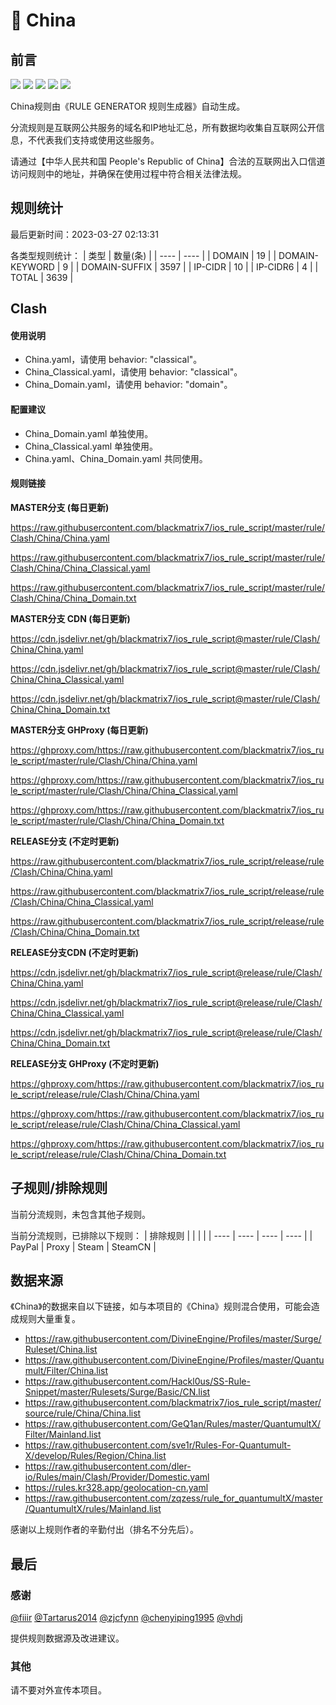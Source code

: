 # 🧸 China

## 前言

![](https://shields.io/badge/-移除重复规则-ff69b4) ![](https://shields.io/badge/-DOMAIN与DOMAIN--SUFFIX合并-green) ![](https://shields.io/badge/-DOMAIN--SUFFIX间合并-critical) ![](https://shields.io/badge/-DOMAIN--SUFFIX与DOMAIN--KEYWORD合并-blue) ![](https://shields.io/badge/-IP--CIDR(6)合并-blueviolet) 

China规则由《RULE GENERATOR 规则生成器》自动生成。

分流规则是互联网公共服务的域名和IP地址汇总，所有数据均收集自互联网公开信息，不代表我们支持或使用这些服务。

请通过【中华人民共和国 People's Republic of China】合法的互联网出入口信道访问规则中的地址，并确保在使用过程中符合相关法律法规。

## 规则统计

最后更新时间：2023-03-27 02:13:31

各类型规则统计：
| 类型 | 数量(条)  | 
| ---- | ----  |
| DOMAIN | 19  | 
| DOMAIN-KEYWORD | 9  | 
| DOMAIN-SUFFIX | 3597  | 
| IP-CIDR | 10  | 
| IP-CIDR6 | 4  | 
| TOTAL | 3639  | 


## Clash 

#### 使用说明
- China.yaml，请使用 behavior: "classical"。
- China_Classical.yaml，请使用 behavior: "classical"。
- China_Domain.yaml，请使用 behavior: "domain"。

#### 配置建议
- China_Domain.yaml 单独使用。
- China_Classical.yaml 单独使用。
- China.yaml、China_Domain.yaml 共同使用。

#### 规则链接
**MASTER分支 (每日更新)**

https://raw.githubusercontent.com/blackmatrix7/ios_rule_script/master/rule/Clash/China/China.yaml

https://raw.githubusercontent.com/blackmatrix7/ios_rule_script/master/rule/Clash/China/China_Classical.yaml

https://raw.githubusercontent.com/blackmatrix7/ios_rule_script/master/rule/Clash/China/China_Domain.txt

**MASTER分支 CDN (每日更新)**

https://cdn.jsdelivr.net/gh/blackmatrix7/ios_rule_script@master/rule/Clash/China/China.yaml

https://cdn.jsdelivr.net/gh/blackmatrix7/ios_rule_script@master/rule/Clash/China/China_Classical.yaml

https://cdn.jsdelivr.net/gh/blackmatrix7/ios_rule_script@master/rule/Clash/China/China_Domain.txt

**MASTER分支 GHProxy (每日更新)**

https://ghproxy.com/https://raw.githubusercontent.com/blackmatrix7/ios_rule_script/master/rule/Clash/China/China.yaml

https://ghproxy.com/https://raw.githubusercontent.com/blackmatrix7/ios_rule_script/master/rule/Clash/China/China_Classical.yaml

https://ghproxy.com/https://raw.githubusercontent.com/blackmatrix7/ios_rule_script/master/rule/Clash/China/China_Domain.txt

**RELEASE分支 (不定时更新)**

https://raw.githubusercontent.com/blackmatrix7/ios_rule_script/release/rule/Clash/China/China.yaml

https://raw.githubusercontent.com/blackmatrix7/ios_rule_script/release/rule/Clash/China/China_Classical.yaml

https://raw.githubusercontent.com/blackmatrix7/ios_rule_script/release/rule/Clash/China/China_Domain.txt

**RELEASE分支CDN (不定时更新)**

https://cdn.jsdelivr.net/gh/blackmatrix7/ios_rule_script@release/rule/Clash/China/China.yaml

https://cdn.jsdelivr.net/gh/blackmatrix7/ios_rule_script@release/rule/Clash/China/China_Classical.yaml

https://cdn.jsdelivr.net/gh/blackmatrix7/ios_rule_script@release/rule/Clash/China/China_Domain.txt

**RELEASE分支 GHProxy (不定时更新)**

https://ghproxy.com/https://raw.githubusercontent.com/blackmatrix7/ios_rule_script/release/rule/Clash/China/China.yaml

https://ghproxy.com/https://raw.githubusercontent.com/blackmatrix7/ios_rule_script/release/rule/Clash/China/China_Classical.yaml

https://ghproxy.com/https://raw.githubusercontent.com/blackmatrix7/ios_rule_script/release/rule/Clash/China/China_Domain.txt

## 子规则/排除规则


当前分流规则，未包含其他子规则。

当前分流规则，已排除以下规则：
| 排除规则  |  |  |  | 
| ---- | ---- | ---- | ----  |
| PayPal | Proxy | Steam | SteamCN  | 

## 数据来源

《China》的数据来自以下链接，如与本项目的《China》规则混合使用，可能会造成规则大量重复。

- https://raw.githubusercontent.com/DivineEngine/Profiles/master/Surge/Ruleset/China.list
- https://raw.githubusercontent.com/DivineEngine/Profiles/master/Quantumult/Filter/China.list
- https://raw.githubusercontent.com/Hackl0us/SS-Rule-Snippet/master/Rulesets/Surge/Basic/CN.list
- https://raw.githubusercontent.com/blackmatrix7/ios_rule_script/master/source/rule/China/China.list
- https://raw.githubusercontent.com/GeQ1an/Rules/master/QuantumultX/Filter/Mainland.list
- https://raw.githubusercontent.com/sve1r/Rules-For-Quantumult-X/develop/Rules/Region/China.list
- https://raw.githubusercontent.com/dler-io/Rules/main/Clash/Provider/Domestic.yaml
- https://rules.kr328.app/geolocation-cn.yaml
- https://raw.githubusercontent.com/zqzess/rule_for_quantumultX/master/QuantumultX/rules/Mainland.list


感谢以上规则作者的辛勤付出（排名不分先后）。

## 最后

### 感谢

[@fiiir](https://github.com/fiiir) [@Tartarus2014](https://github.com/Tartarus2014) [@zjcfynn](https://github.com/zjcfynn) [@chenyiping1995](https://github.com/chenyiping1995) [@vhdj](https://github.com/vhdj)

提供规则数据源及改进建议。

### 其他

请不要对外宣传本项目。